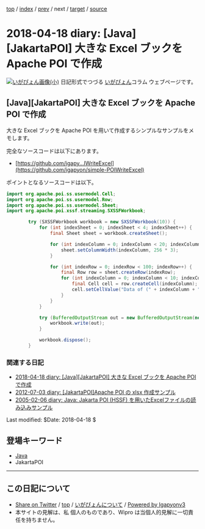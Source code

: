 [top](../index.html) 
 / [index](index.html) 
 / [prev](ig180417.html) 
 / next 
 / [target](http://www.igapyon.jp/igapyon/diary/2018/ig180418.html) 
 / [source](https://github.com/igapyon/diary/blob/master/2018/ig180418.src.md) 

2018-04-18 diary: [Java][JakartaPOI] 大きな Excel ブックを Apache POI で作成
=====================================================================================================
[![いがぴょん画像(小)](http://www.igapyon.jp/igapyon/diary/images/iga200306s.jpg "いがぴょん")](http://www.igapyon.jp/igapyon/diary/memo/memoigapyon.html) 日記形式でつづる [いがぴょん](http://www.igapyon.jp/igapyon/diary/memo/memoigapyon.html)コラム ウェブページです。

## [Java][JakartaPOI] 大きな Excel ブックを Apache POI で作成

大きな Excel ブックを Apache POI を用いて作成するシンプルなサンプルをメモします。

完全なソースコードは以下にあります。

* [https://github.com/igapy...IWriteExcel](https://github.com/igapyon/simple-POIWriteExcel)

ポイントとなるソースコードは以下。

```java
import org.apache.poi.ss.usermodel.Cell;
import org.apache.poi.ss.usermodel.Row;
import org.apache.poi.ss.usermodel.Sheet;
import org.apache.poi.xssf.streaming.SXSSFWorkbook;

        try (SXSSFWorkbook workbook = new SXSSFWorkbook(10)) {
            for (int indexSheet = 0; indexSheet < 4; indexSheet++) {
                final Sheet sheet = workbook.createSheet();

                for (int indexColumn = 0; indexColumn < 20; indexColumn++) {
                    sheet.setColumnWidth(indexColumn, 256 * 3);
                }

                for (int indexRow = 0; indexRow < 100; indexRow++) {
                    final Row row = sheet.createRow(indexRow);
                    for (int indexColumn = 0; indexColumn < 10; indexColumn++) {
                        final Cell cell = row.createCell(indexColumn);
                        cell.setCellValue("Data of (" + indexColumn + ":" + indexRow + ")");
                    }
                }
            }

            try (BufferedOutputStream out = new BufferedOutputStream(new FileOutputStream("./target/aout.xlsx"))) {
                workbook.write(out);
            }

            workbook.dispose();
        }
```

### 関連する日記

* [2018-04-18 diary: [Java][JakartaPOI] 大きな Excel ブックを Apache POI で作成](http://www.igapyon.jp/igapyon/diary/2018/ig180418.html)
* [2012-07-03 diary: [JakartaPOI]Apache POI の xlsx 作成サンプル](http://www.igapyon.jp/igapyon/diary/2012/ig120703.html)
* [2005-02-06 diary: Java: Jakarta POI (HSSF) を用いたExcelファイルの読み込みサンプル](http://www.igapyon.jp/igapyon/diary/2005/ig050206.html)

Last modified: $Date: 2018-04-18 $

## 登場キーワード

* [Java](../keyword/java.html)
* JakartaPOI

----------------------------------------------------------------------------------------------------

## この日記について

* [Share on Twitter](https://twitter.com/intent/tweet?hashtags=igapyon%2Cdiary%2C%E3%81%84%E3%81%8C%E3%81%B4%E3%82%87%E3%82%93%2CJava%2CJakartaPOI&text=%5BJava%5D%5BJakartaPOI%5D+%E5%A4%A7%E3%81%8D%E3%81%AA+Excel+%E3%83%96%E3%83%83%E3%82%AF%E3%82%92+Apache+POI+%E3%81%A7%E4%BD%9C%E6%88%90&url=http%3A%2F%2Fwww.igapyon.jp%2Figapyon%2Fdiary%2F2018%2Fig180418.html) / [top](../index.html) / [いがぴょんについて](http://www.igapyon.jp/igapyon/diary/memo/memoigapyon.html) / [Powered by Igapyonv3](https://github.com/igapyon/igapyonv3)
* 本サイトの見解は、私 個人のものであり、Wipro は当個人的見解に一切責任を持ちません。 
